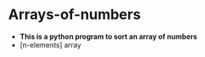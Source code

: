 # Arrays-of-numbers
* **This is a python program to sort an array of numbers**
* [n-elements] array
